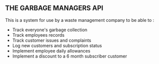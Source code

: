 ## THE GARBAGE MANAGERS API

This is a system for use by a waste management company to be able to :
* Track everyone's garbage collection 
* Track employees records
* Track customer issues and complaints
* Log new customers and subscription status
* Implement employee daily allowances
* Implement a discount to a 6 month subscriber customer